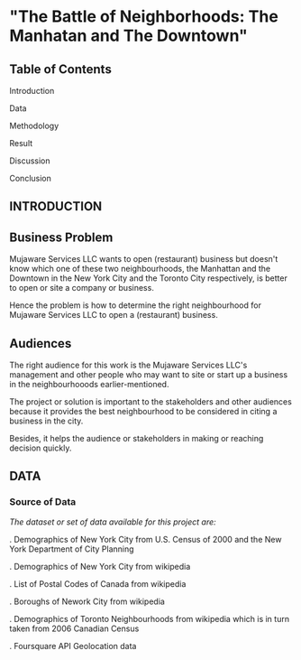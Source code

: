 
# **"The Battle of Neighborhoods: The Manhatan and The Downtown"**

## Table of Contents
Introduction

Data

Methodology

Result

Discussion

Conclusion

## INTRODUCTION
## Business Problem
Mujaware Services LLC wants to open (restaurant) business but doesn't know which one of these two neighbourhoods, the Manhattan and the Downtown in the New York City and the Toronto City respectively, is better to open or site a company or business.

Hence the problem is how to determine the right neighbourhood for Mujaware Services LLC to open a (restaurant) business.

## Audiences
The right audience for this work is the Mujaware Services LLC's management and other people who may want to site or start up a business in the neighbourhooods earlier-mentioned.

The project or solution is important to the stakeholders and other audiences because it provides the best neighbourhood to be considered in citing a business in the city. 

Besides, it helps the audience or stakeholders in making or reaching decision quickly.

## DATA
### Source of Data

*The dataset or set of data available for this project are:*

. Demographics of New York City from U.S. Census of 2000 and the New York Department of City Planning

. Demographics of New York City from wikipedia

. List of Postal Codes of Canada from wikipedia

. Boroughs of Nework City from wikipedia

. Demographics of Toronto Neighbourhoods from wikipedia which is in turn taken from 2006 Canadian Census

. Foursquare API Geolocation data

